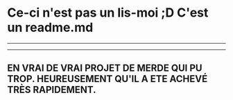 # Ce-ci n'est pas un lis-moi ;D C'est un readme.md

---
---
## EN VRAI DE VRAI PROJET DE MERDE QUI PU TROP. HEUREUSEMENT QU'IL A ETE ACHEVÉ TRÈS RAPIDEMENT.
